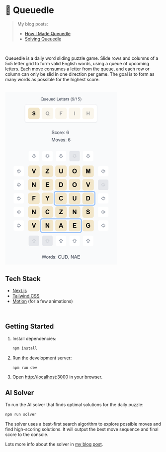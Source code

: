 # 🧩 Queuedle
> My blog posts:
> - [How I Made Queuedle](https://healeycodes.com/how-i-made-queuedle)
> - [Solving Queuedle](https://healeycodes.com/solving-queuedle)

<br>

Queuedle is a daily word sliding puzzle game. Slide rows and columns of a 5x5 letter grid to form valid English words, using a queue of upcoming letters. Each move consumes a letter from the queue, and each row or column can only be slid in one direction per game. The goal is to form as many words as possible for the highest score.

<br>

<img src="https://github.com/healeycodes/queuedle/blob/main/public/preview.png" alt="A screenshot of a game of queuedle." width="360px">

<br>

## Tech Stack
- [Next.js](https://nextjs.org/)
- [Tailwind CSS](https://tailwindcss.com/)
- [Motion](https://www.npmjs.com/package/framer-motion) (for a few animations)

<br>

## Getting Started

1. Install dependencies:
   ```bash
   npm install
   ```
2. Run the development server:
   ```bash
   npm run dev
   ```
3. Open [http://localhost:3000](http://localhost:3000) in your browser.

## AI Solver

To run the AI solver that finds optimal solutions for the daily puzzle:

```bash
npm run solver
```

The solver uses a best-first search algorithm to explore possible moves and find high-scoring solutions. It will output the best move sequence and final score to the console.

Lots more info about the solver in [my blog post](https://healeycodes.com/solving-queuedle).
